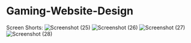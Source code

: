 # Gaming-Website-Design

Screen Shorts:
![Screenshot (25)](https://github.com/coder-riad/IT-Course-Bootstrap-Website/assets/119622927/f4e7fda0-8dbf-4c8c-a4e9-0001e4e37af2)
![Screenshot (26)](https://github.com/coder-riad/IT-Course-Bootstrap-Website/assets/119622927/abcbb651-4aa2-45b3-8dd5-212c2eb3984f)
![Screenshot (27)](https://github.com/coder-riad/IT-Course-Bootstrap-Website/assets/119622927/a4a40a1e-8681-4eb0-9cc6-3aaf198a0e71)
![Screenshot (28)](https://github.com/coder-riad/IT-Course-Bootstrap-Website/assets/119622927/7e750930-1931-47d6-84fb-d696f83f2121)
